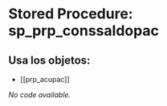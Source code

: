 # Stored Procedure: sp_prp_conssaldopac

## Usa los objetos:
- [[prp_acupac]]

*No code available.*
